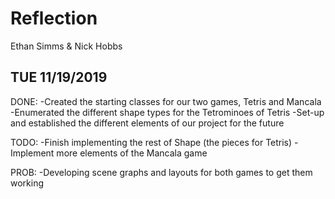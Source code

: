 # Reflection

Ethan Simms & Nick Hobbs


## TUE 11/19/2019

DONE: -Created the starting classes for our two games, Tetris and Mancala
      -Enumerated the different shape types for the Tetrominoes of Tetris
      -Set-up and established the different elements of our project for the future

TODO: -Finish implementing the rest of Shape (the pieces for Tetris)
      -Implement more elements of the Mancala game

PROB: -Developing scene graphs and layouts for both games to get them working
